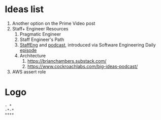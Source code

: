 # Ideas list

1. Another option on the Prime Video post
2. Staff+ Engineer Resources
   1. Pragmatic Engineer
   2. Staff Engineer's Path
   3. [StaffEng](https://staffeng.com/) and [podcast](https://podcast.staffeng.com/), introduced via Software Engineering Daily [episode](https://softwareengineeringdaily.com/2020/10/29/staff-engineering-with-will-larson/)
   4. Architecture
      1. https://brianchambers.substack.com/
      2. https://www.cockroachlabs.com/big-ideas-podcast/
3. AWS assert role

# Logo

```
- *
-*-*
****
```
